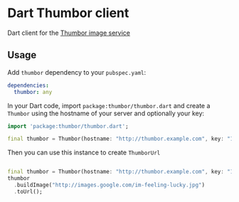 # Dart Thumbor client

Dart client for the [Thumbor image service][1] 

## Usage


Add `thumbor` dependency to your `pubspec.yaml`:

```yaml
dependencies:
  thumbor: any
```


In your Dart code, import `package:thumbor/thumbor.dart` and create a `Thumbor` using the hostname of your server and optionally your key:

```dart
import 'package:thumbor/thumbor.dart';

final thumbor = Thumbor(hostname: "http://thumbor.example.com", key: "123456789");
```

Then you can use this instance to create `ThumborUrl`
```dart

final thumbor = Thumbor(hostname: "http://thumbor.example.com", key: "123456789");
thumbor
  .buildImage("http://images.google.com/im-feeling-lucky.jpg")
  .toUrl();

```


[1]: https://github.com/globocom/thumbor
